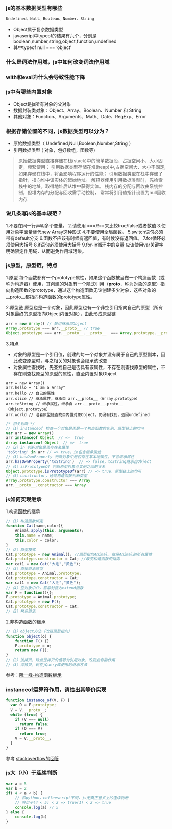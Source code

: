 ### js的基本数据类型有哪些
```javascript
Undefined、Null、Boolean、Number、String
```
* Object属于复杂数据类型
* javascript中typeof的结果有六个，分别是boolean,number,string,object,function,undefined
* 其中typeof null === ‘object’ 

### 什么是词法作用域，js中如何改变词法作用域

### with和eval为什么会导致性能下降

### js中有哪些内置对象
* Object是js所有对象的父对象
* 数据封装类对象：Object、Array、Boolean、Number 和 String
* 其他对象：Function、Arguments、Math、Date、RegExp、Error

### 根据存储位置的不同，js数据类型可以分为？

* 原始数据类型（ Undefined,Null,Boolean,Number,String ）
* 引用数据类型 ( 对象，包好数组，函数等)

> 原始数据类型直接存储在栈(stack)中的简单数据段，占据空间小、大小固定，频繁使用；
> 引用数据类型存储在堆(heap)中,占据空间大、大小不固定,如果存储在栈中，将会影响程序运行的性能；
> 引用数据类型在栈中存储了指针，指向堆中该实体的起始地址。
> 解释器使用引用数据类型时，先检索栈中的地址，取得地址后从堆中获得实体。
> 栈内存的分配与回收由系统控制，但堆内存的分配与回收需手动控制，
> 常常将引用值指针设置为null回收内存

### 说几条写js的基本规范？
1.不要在同一行声明多个变量。
2.请使用 ===/!==来比较true/false或者数值
3.使用对象字面量替代new Array这种形式
4.不要使用全局函数。
5.switch语句必须带有default分支
6.函数不应该有时候有返回值，有时候没有返回值。
7.for循环必须使用大括号
8.if语句必须使用大括号
9.for-in循环中的变量 应该使用var关键字明确限定作用域，从而避免作用域污染。

### js原型，原型链，特点
1.原型
每个函数都有一个prototype属性，如果这个函数被当做一个构造函数（或称为构造器）使用，其创建的对象有一个隐式引用（__proto__，称为对象的原型）指向构造函数的prototype，通过这个构造函数无论创建多少对象，这些对象的__proto__都指向构造函数的prototype属性。

2.原型链
原型也是一个对象，因此原型也有一个非空引用指向自己的原型（所有对象最终的原型指向Object内置对象），由此形成原型链
```javascript
arr = new Array() // 数组继承自Object
Array.prototype === arr.__proto__ // true
Object.prototype === arr.__proto__.__proto__  === Array.prototype.__proto__// true，
```
3.特点
* 对象的原型是一个引用值，创建的每一个对象并没有属于自己的原型副本，因此改变原型时，与之相关的对象也会继承该改变
* 对象属性查找时，先查找自己是否具有该属性，不存在则查找原型的属性，不存在则查找原型的原型的属性，直至内置对象Object
```
arr = new Array()
arr.hello = "I am a Array"
arr.hello // 自己的属性
arr.slice // 继承属性，继承自 arr.__proto__（Array.prototype）
arr.toString // 继承属性，继承自 arr.__proto__.proto__（Object.prototype）
arr.world // 沿着原型链查找自内置对象Object，仍没有找到，返回undefined
```

```javascript
/* 相关判断 */
//（1）instanceof 检查一个对象是否是一个构造函数的实例，原型链上的均可
var arr = new Array()
arr instanceof Object  // =>  true 
Array instanceof Object  // =>  true
//（2）in 判断对象是否存在某属性
'toString' in arr // => true，in包含继承属性
//（3）hasOwnProperty 判断对象中是否存在某本地属性，不含继承属性
arr.hasOwnProperty('toString')  // => false，toString继承自Object
//（4）isPrototypeOf 判断原型对象与实例之间的关系
Object.prototype.isPrototypeOf(arr) // => true，原型链上的均可
//（5）constructor，通过构造函数判断类型
Array.prototype.constructor === Array
arr.__proto__.constructor === Array
```

### js如何实现继承
1.构造函数的继承
```javascript
//（1）构造函数绑定
function Cat(name,color){
    Animal.apply(this, arguments);
    this.name = name;
    this.color = color;
}
//（2）原型模式
Cat.prototype = new Animal(); //原型指向Animal，继承Animal的所有属性
Cat.prototype.constructor = Cat; //改变构造函数的指向
var cat1 = new Cat("大毛","黄色");
//（3）直接继承原型
Cat.prototype = Animal.prototype;
Cat.prototype.constructor = Cat;
var cat1 = new Cat("大毛","黄色");
//（4）空对象中介，常常封装为extend函数
var F = function(){};
F.prototype = Animal.prototype;
Cat.prototype = new F();
Cat.prototype.constructor = Cat;
//（5）拷贝继承
```

2.非构造函数的继承
```javascript
//（1）object方法（改变原型指向）
function object(o) {
    function F() {}
    F.prototype = o;
    return new F();
}
//（2）浅拷贝，缺点是拷贝的值若为引用对象，改变会有副作用
//（3）深拷贝，现在jQuery库使用的继承方法
```
参考：[阮一峰-构造函数继承](http://www.ruanyifeng.com/blog/2010/05/object-oriented_javascript_inheritance.html)


### instanceof运算符作用，请给出其等价实现
```javascript
function instance_of(V, F) {
  var O = F.prototype;
  V = V.__proto__;
  while (true) {
    if (V === null)
      return false;
    if (O === V)
      return true;
    V = V.__proto__;
  }
}
```
参考 [stackoverflow的回答](http://stackoverflow.com/questions/2449254/what-is-the-instanceof-operator-in-javascript)

### js大（小）于连续判断
```javascript
var a = 5
var b = 2
if( 4 < a < b) {
    // 和python，coffeescript不同，js无真正意义上的连续判断
    // 等价于(4 < 5) < 2 => true(1) < 2 => true
    console.log(a) // 5
} else {
    console.log(b)
}
```

